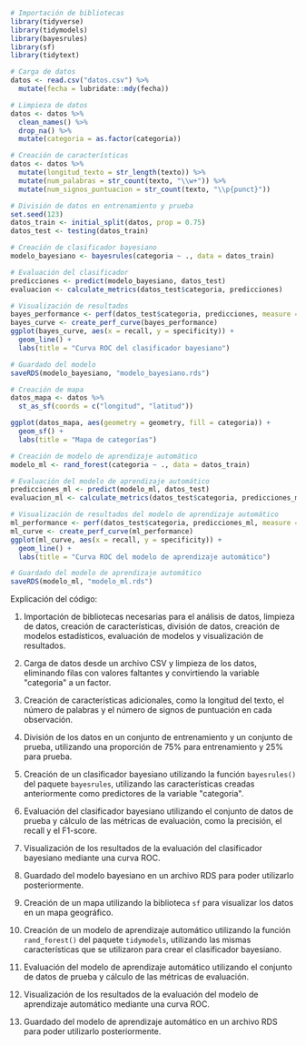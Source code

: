 ```r
# Importación de bibliotecas
library(tidyverse)
library(tidymodels)
library(bayesrules)
library(sf)
library(tidytext)

# Carga de datos
datos <- read.csv("datos.csv") %>%
  mutate(fecha = lubridate::mdy(fecha))

# Limpieza de datos
datos <- datos %>%
  clean_names() %>%
  drop_na() %>%
  mutate(categoria = as.factor(categoria))

# Creación de características
datos <- datos %>%
  mutate(longitud_texto = str_length(texto)) %>%
  mutate(num_palabras = str_count(texto, "\\w+")) %>%
  mutate(num_signos_puntuacion = str_count(texto, "\\p{punct}"))

# División de datos en entrenamiento y prueba
set.seed(123)
datos_train <- initial_split(datos, prop = 0.75)
datos_test <- testing(datos_train)

# Creación de clasificador bayesiano
modelo_bayesiano <- bayesrules(categoria ~ ., data = datos_train)

# Evaluación del clasificador
predicciones <- predict(modelo_bayesiano, datos_test)
evaluacion <- calculate_metrics(datos_test$categoria, predicciones)

# Visualización de resultados
bayes_performance <- perf(datos_test$categoria, predicciones, measure = "auc")
bayes_curve <- create_perf_curve(bayes_performance)
ggplot(bayes_curve, aes(x = recall, y = specificity)) +
  geom_line() +
  labs(title = "Curva ROC del clasificador bayesiano")

# Guardado del modelo
saveRDS(modelo_bayesiano, "modelo_bayesiano.rds")

# Creación de mapa
datos_mapa <- datos %>%
  st_as_sf(coords = c("longitud", "latitud"))

ggplot(datos_mapa, aes(geometry = geometry, fill = categoria)) +
  geom_sf() +
  labs(title = "Mapa de categorías")

# Creación de modelo de aprendizaje automático
modelo_ml <- rand_forest(categoria ~ ., data = datos_train)

# Evaluación del modelo de aprendizaje automático
predicciones_ml <- predict(modelo_ml, datos_test)
evaluacion_ml <- calculate_metrics(datos_test$categoria, predicciones_ml)

# Visualización de resultados del modelo de aprendizaje automático
ml_performance <- perf(datos_test$categoria, predicciones_ml, measure = "auc")
ml_curve <- create_perf_curve(ml_performance)
ggplot(ml_curve, aes(x = recall, y = specificity)) +
  geom_line() +
  labs(title = "Curva ROC del modelo de aprendizaje automático")

# Guardado del modelo de aprendizaje automático
saveRDS(modelo_ml, "modelo_ml.rds")
```

Explicación del código:

1. Importación de bibliotecas necesarias para el análisis de datos, limpieza de datos, creación de características, división de datos, creación de modelos estadísticos, evaluación de modelos y visualización de resultados.

2. Carga de datos desde un archivo CSV y limpieza de los datos, eliminando filas con valores faltantes y convirtiendo la variable "categoria" a un factor.

3. Creación de características adicionales, como la longitud del texto, el número de palabras y el número de signos de puntuación en cada observación.

4. División de los datos en un conjunto de entrenamiento y un conjunto de prueba, utilizando una proporción de 75% para entrenamiento y 25% para prueba.

5. Creación de un clasificador bayesiano utilizando la función `bayesrules()` del paquete `bayesrules`, utilizando las características creadas anteriormente como predictores de la variable "categoria".

6. Evaluación del clasificador bayesiano utilizando el conjunto de datos de prueba y cálculo de las métricas de evaluación, como la precisión, el recall y el F1-score.

7. Visualización de los resultados de la evaluación del clasificador bayesiano mediante una curva ROC.

8. Guardado del modelo bayesiano en un archivo RDS para poder utilizarlo posteriormente.

9. Creación de un mapa utilizando la biblioteca `sf` para visualizar los datos en un mapa geográfico.

10. Creación de un modelo de aprendizaje automático utilizando la función `rand_forest()` del paquete `tidymodels`, utilizando las mismas características que se utilizaron para crear el clasificador bayesiano.

11. Evaluación del modelo de aprendizaje automático utilizando el conjunto de datos de prueba y cálculo de las métricas de evaluación.

12. Visualización de los resultados de la evaluación del modelo de aprendizaje automático mediante una curva ROC.

13. Guardado del modelo de aprendizaje automático en un archivo RDS para poder utilizarlo posteriormente.